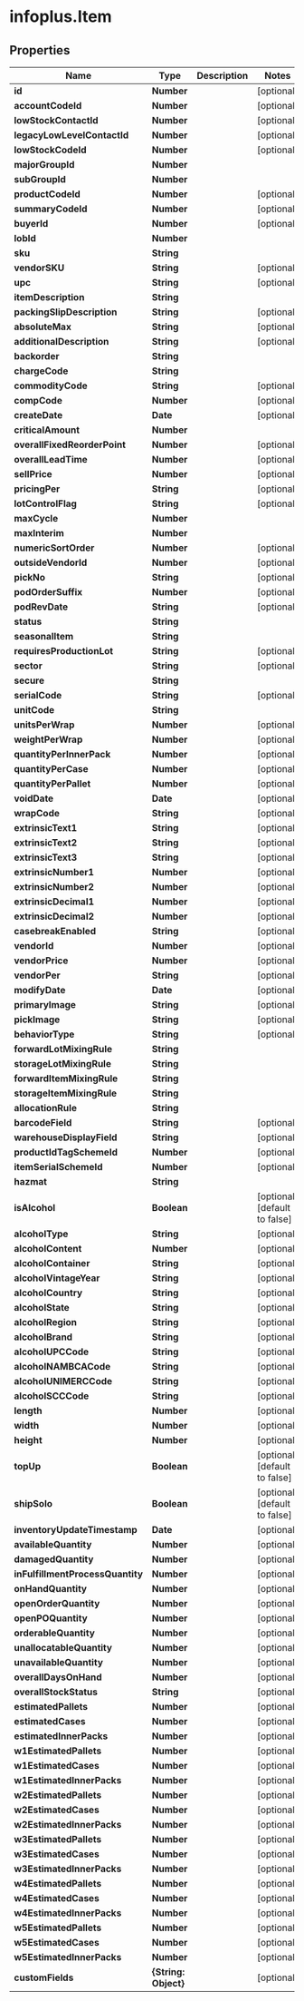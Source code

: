 # infoplus.Item

## Properties
Name | Type | Description | Notes
------------ | ------------- | ------------- | -------------
**id** | **Number** |  | [optional] 
**accountCodeId** | **Number** |  | [optional] 
**lowStockContactId** | **Number** |  | [optional] 
**legacyLowLevelContactId** | **Number** |  | [optional] 
**lowStockCodeId** | **Number** |  | [optional] 
**majorGroupId** | **Number** |  | 
**subGroupId** | **Number** |  | 
**productCodeId** | **Number** |  | [optional] 
**summaryCodeId** | **Number** |  | [optional] 
**buyerId** | **Number** |  | [optional] 
**lobId** | **Number** |  | 
**sku** | **String** |  | 
**vendorSKU** | **String** |  | [optional] 
**upc** | **String** |  | [optional] 
**itemDescription** | **String** |  | 
**packingSlipDescription** | **String** |  | [optional] 
**absoluteMax** | **String** |  | [optional] 
**additionalDescription** | **String** |  | [optional] 
**backorder** | **String** |  | 
**chargeCode** | **String** |  | 
**commodityCode** | **String** |  | [optional] 
**compCode** | **Number** |  | [optional] 
**createDate** | **Date** |  | [optional] 
**criticalAmount** | **Number** |  | 
**overallFixedReorderPoint** | **Number** |  | [optional] 
**overallLeadTime** | **Number** |  | [optional] 
**sellPrice** | **Number** |  | [optional] 
**pricingPer** | **String** |  | [optional] 
**lotControlFlag** | **String** |  | [optional] 
**maxCycle** | **Number** |  | 
**maxInterim** | **Number** |  | 
**numericSortOrder** | **Number** |  | [optional] 
**outsideVendorId** | **Number** |  | [optional] 
**pickNo** | **String** |  | [optional] 
**podOrderSuffix** | **Number** |  | [optional] 
**podRevDate** | **String** |  | [optional] 
**status** | **String** |  | 
**seasonalItem** | **String** |  | 
**requiresProductionLot** | **String** |  | [optional] 
**sector** | **String** |  | [optional] 
**secure** | **String** |  | 
**serialCode** | **String** |  | [optional] 
**unitCode** | **String** |  | 
**unitsPerWrap** | **Number** |  | [optional] 
**weightPerWrap** | **Number** |  | [optional] 
**quantityPerInnerPack** | **Number** |  | [optional] 
**quantityPerCase** | **Number** |  | [optional] 
**quantityPerPallet** | **Number** |  | [optional] 
**voidDate** | **Date** |  | [optional] 
**wrapCode** | **String** |  | [optional] 
**extrinsicText1** | **String** |  | [optional] 
**extrinsicText2** | **String** |  | [optional] 
**extrinsicText3** | **String** |  | [optional] 
**extrinsicNumber1** | **Number** |  | [optional] 
**extrinsicNumber2** | **Number** |  | [optional] 
**extrinsicDecimal1** | **Number** |  | [optional] 
**extrinsicDecimal2** | **Number** |  | [optional] 
**casebreakEnabled** | **String** |  | [optional] 
**vendorId** | **Number** |  | [optional] 
**vendorPrice** | **Number** |  | [optional] 
**vendorPer** | **String** |  | [optional] 
**modifyDate** | **Date** |  | [optional] 
**primaryImage** | **String** |  | [optional] 
**pickImage** | **String** |  | [optional] 
**behaviorType** | **String** |  | [optional] 
**forwardLotMixingRule** | **String** |  | 
**storageLotMixingRule** | **String** |  | 
**forwardItemMixingRule** | **String** |  | 
**storageItemMixingRule** | **String** |  | 
**allocationRule** | **String** |  | 
**barcodeField** | **String** |  | [optional] 
**warehouseDisplayField** | **String** |  | [optional] 
**productIdTagSchemeId** | **Number** |  | [optional] 
**itemSerialSchemeId** | **Number** |  | [optional] 
**hazmat** | **String** |  | 
**isAlcohol** | **Boolean** |  | [optional] [default to false]
**alcoholType** | **String** |  | [optional] 
**alcoholContent** | **Number** |  | [optional] 
**alcoholContainer** | **String** |  | [optional] 
**alcoholVintageYear** | **String** |  | [optional] 
**alcoholCountry** | **String** |  | [optional] 
**alcoholState** | **String** |  | [optional] 
**alcoholRegion** | **String** |  | [optional] 
**alcoholBrand** | **String** |  | [optional] 
**alcoholUPCCode** | **String** |  | [optional] 
**alcoholNAMBCACode** | **String** |  | [optional] 
**alcoholUNIMERCCode** | **String** |  | [optional] 
**alcoholSCCCode** | **String** |  | [optional] 
**length** | **Number** |  | [optional] 
**width** | **Number** |  | [optional] 
**height** | **Number** |  | [optional] 
**topUp** | **Boolean** |  | [optional] [default to false]
**shipSolo** | **Boolean** |  | [optional] [default to false]
**inventoryUpdateTimestamp** | **Date** |  | [optional] 
**availableQuantity** | **Number** |  | [optional] 
**damagedQuantity** | **Number** |  | [optional] 
**inFulfillmentProcessQuantity** | **Number** |  | [optional] 
**onHandQuantity** | **Number** |  | [optional] 
**openOrderQuantity** | **Number** |  | [optional] 
**openPOQuantity** | **Number** |  | [optional] 
**orderableQuantity** | **Number** |  | [optional] 
**unallocatableQuantity** | **Number** |  | [optional] 
**unavailableQuantity** | **Number** |  | [optional] 
**overallDaysOnHand** | **Number** |  | [optional] 
**overallStockStatus** | **String** |  | [optional] 
**estimatedPallets** | **Number** |  | [optional] 
**estimatedCases** | **Number** |  | [optional] 
**estimatedInnerPacks** | **Number** |  | [optional] 
**w1EstimatedPallets** | **Number** |  | [optional] 
**w1EstimatedCases** | **Number** |  | [optional] 
**w1EstimatedInnerPacks** | **Number** |  | [optional] 
**w2EstimatedPallets** | **Number** |  | [optional] 
**w2EstimatedCases** | **Number** |  | [optional] 
**w2EstimatedInnerPacks** | **Number** |  | [optional] 
**w3EstimatedPallets** | **Number** |  | [optional] 
**w3EstimatedCases** | **Number** |  | [optional] 
**w3EstimatedInnerPacks** | **Number** |  | [optional] 
**w4EstimatedPallets** | **Number** |  | [optional] 
**w4EstimatedCases** | **Number** |  | [optional] 
**w4EstimatedInnerPacks** | **Number** |  | [optional] 
**w5EstimatedPallets** | **Number** |  | [optional] 
**w5EstimatedCases** | **Number** |  | [optional] 
**w5EstimatedInnerPacks** | **Number** |  | [optional] 
**customFields** | **{String: Object}** |  | [optional] 


